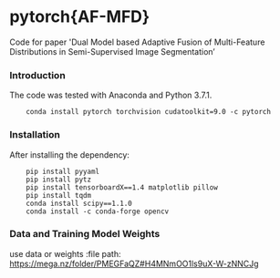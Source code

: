 # pytorch{AF-MFD}

Code for paper 'Dual Model based Adaptive Fusion of Multi-Feature Distributions in
Semi-Supervised Image Segmentation’

### Introduction
The code was tested with Anaconda and Python 3.7.1.
```Shell
    conda install pytorch torchvision cudatoolkit=9.0 -c pytorch
```

### Installation

After installing the dependency:    
``` Shell
    pip install pyyaml
    pip install pytz
    pip install tensorboardX==1.4 matplotlib pillow 
    pip install tqdm
    conda install scipy==1.1.0
    conda install -c conda-forge opencv
```

### Data and Training Model Weights

use data or weights :file path:   https://mega.nz/folder/PMEGFaQZ#H4MNmOO1ls9uX-W-zNNCJg